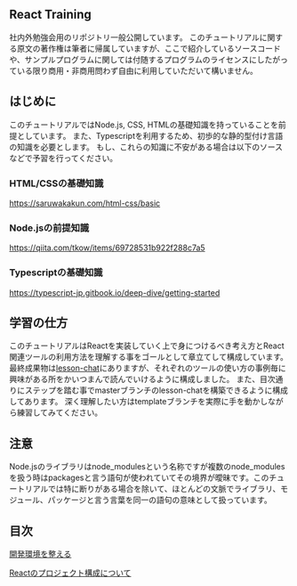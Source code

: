 ## React Training

社内外勉強会用のリポジトリ一般公開しています。
このチュートリアルに関する原文の著作権は筆者に帰属していますが、ここで紹介しているソースコードや、サンプルプログラムに関しては付随するプログラムのライセンスにしたがっている限り商用・非商用問わず自由に利用していただいて構いません。

## はじめに

このチュートリアルではNode.js, CSS, HTMLの基礎知識を持っていることを前提としています。
また、Typescriptを利用するため、初歩的な静的型付け言語の知識を必要とします。
もし、これらの知識に不安がある場合は以下のソースなどで予習を行ってください。

### HTML/CSSの基礎知識

https://saruwakakun.com/html-css/basic

### Node.jsの前提知識

https://qiita.com/tkow/items/69728531b922f288c7a5

### Typescriptの基礎知識

https://typescript-jp.gitbook.io/deep-dive/getting-started


## 学習の仕方

このチュートリアルはReactを実装していく上で身につけるべき考え方とReact関連ツールの利用方法を理解する事をゴールとして章立てして構成しています。
最終成果物は[lesson-chat](./lesson-chat)にありますが、それぞれのツールの使い方の事例毎に興味がある所をかいつまんで読んでいけるように構成しました。
また、目次通りにステップを踏む事でmasterブランチのlesson-chatを構築できるように構成してあります。
深く理解したい方はtemplateブランチを実際に手を動かしながら練習してみてください。

## 注意

Node.jsのライブラリはnode_modulesという名称ですが複数のnode_modulesを扱う時はpackagesと言う語句が使われていてその境界が曖昧です。このチュートリアルでは特に断りがある場合を除いて、ほとんどの文脈でライブラリ、モジュール、パッケージと言う言葉を同一の語句の意味として扱っています。


## 目次

[開発環境を整える](./docs/step1/開発環境を整える.md)

[Reactのプロジェクト構成について](./docs/step2/Reactのプロジェクト構成について.md)
